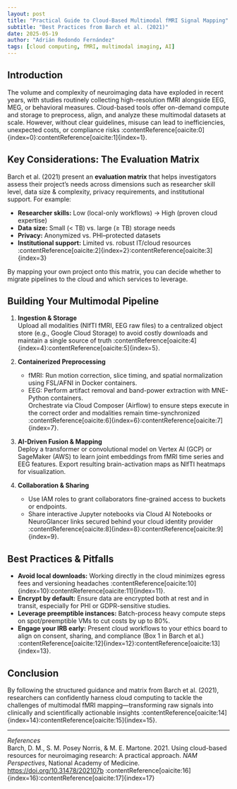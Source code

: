 ```yaml
---
layout: post
title: "Practical Guide to Cloud-Based Multimodal fMRI Signal Mapping"
subtitle: "Best Practices from Barch et al. (2021)"
date: 2025-05-19
author: "Adrián Redondo Fernández"
tags: [cloud computing, fMRI, multimodal imaging, AI]
---
```


## Introduction

The volume and complexity of neuroimaging data have exploded in recent years, with studies routinely collecting high-resolution fMRI alongside EEG, MEG, or behavioral measures. Cloud-based tools offer on-demand compute and storage to preprocess, align, and analyze these multimodal datasets at scale. However, without clear guidelines, misuse can lead to inefficiencies, unexpected costs, or compliance risks :contentReference[oaicite:0]{index=0}:contentReference[oaicite:1]{index=1}.

## Key Considerations: The Evaluation Matrix

Barch et al. (2021) present an **evaluation matrix** that helps investigators assess their project’s needs across dimensions such as researcher skill level, data size & complexity, privacy requirements, and institutional support. For example:

- **Researcher skills:** Low (local-only workflows) → High (proven cloud expertise)  
- **Data size:** Small (< TB) vs. large (≥ TB) storage needs  
- **Privacy:** Anonymized vs. PHI–protected datasets  
- **Institutional support:** Limited vs. robust IT/cloud resources :contentReference[oaicite:2]{index=2}:contentReference[oaicite:3]{index=3}  

By mapping your own project onto this matrix, you can decide whether to migrate pipelines to the cloud and which services to leverage.

## Building Your Multimodal Pipeline

1. **Ingestion & Storage**  
   Upload all modalities (NIfTI fMRI, EEG raw files) to a centralized object store (e.g., Google Cloud Storage) to avoid costly downloads and maintain a single source of truth :contentReference[oaicite:4]{index=4}:contentReference[oaicite:5]{index=5}.  

2. **Containerized Preprocessing**  
   - fMRI: Run motion correction, slice timing, and spatial normalization using FSL/AFNI in Docker containers.  
   - EEG: Perform artifact removal and band-power extraction with MNE-Python containers.  
   Orchestrate via Cloud Composer (Airflow) to ensure steps execute in the correct order and modalities remain time-synchronized :contentReference[oaicite:6]{index=6}:contentReference[oaicite:7]{index=7}.

3. **AI-Driven Fusion & Mapping**  
   Deploy a transformer or convolutional model on Vertex AI (GCP) or SageMaker (AWS) to learn joint embeddings from fMRI time series and EEG features. Export resulting brain-activation maps as NIfTI heatmaps for visualization.

4. **Collaboration & Sharing**  
   - Use IAM roles to grant collaborators fine-grained access to buckets or endpoints.  
   - Share interactive Jupyter notebooks via Cloud AI Notebooks or NeuroGlancer links secured behind your cloud identity provider :contentReference[oaicite:8]{index=8}:contentReference[oaicite:9]{index=9}.

## Best Practices & Pitfalls

- **Avoid local downloads:** Working directly in the cloud minimizes egress fees and versioning headaches :contentReference[oaicite:10]{index=10}:contentReference[oaicite:11]{index=11}.  
- **Encrypt by default:** Ensure data are encrypted both at rest and in transit, especially for PHI or GDPR-sensitive studies.  
- **Leverage preemptible instances:** Batch-process heavy compute steps on spot/preemptible VMs to cut costs by up to 80%.  
- **Engage your IRB early:** Present cloud workflows to your ethics board to align on consent, sharing, and compliance (Box 1 in Barch et al.) :contentReference[oaicite:12]{index=12}:contentReference[oaicite:13]{index=13}.

## Conclusion

By following the structured guidance and matrix from Barch et al. (2021), researchers can confidently harness cloud computing to tackle the challenges of multimodal fMRI mapping—transforming raw signals into clinically and scientifically actionable insights :contentReference[oaicite:14]{index=14}:contentReference[oaicite:15]{index=15}.

---

*References*  
Barch, D. M., S. M. Posey Norris, & M. E. Martone. 2021. Using cloud-based resources for neuroimaging research: A practical approach. _NAM Perspectives_, National Academy of Medicine. https://doi.org/10.31478/202107b :contentReference[oaicite:16]{index=16}:contentReference[oaicite:17]{index=17}  
